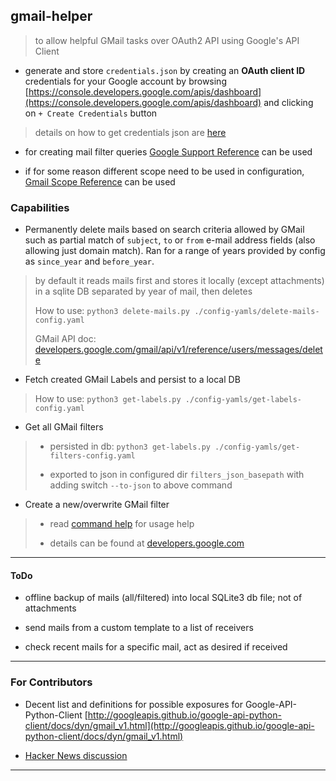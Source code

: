 
## gmail-helper

> to allow helpful GMail tasks over OAuth2 API using Google's API Client

* generate and store `credentials.json` by creating an **OAuth client ID** credentials for your Google account by browsing [https://console.developers.google.com/apis/dashboard](https://console.developers.google.com/apis/dashboard) and clicking on `+ Create Credentials` button

> details on how to get credentials json are [here](wiki/gmail-credentials.md)

* for creating mail filter queries [Google Support Reference](https://support.google.com/mail/answer/7190?ctx=gmail&hl=en&authuser=0) can be used

* if for some reason different scope need to be used in configuration, [Gmail Scope Reference](https://developers.google.com/gmail/api/auth/scopes#gmail_scopes) can be used


### Capabilities

* Permanently delete mails based on search criteria allowed by GMail such as partial match of `subject`, `to` or `from` e-mail address fields (also allowing just domain match). Ran for a range of years provided by config as `since_year` and `before_year`.

> by default it reads mails first and stores it locally (except attachments) in a sqlite DB separated by year of mail, then deletes
>
> How to use: `python3 delete-mails.py ./config-yamls/delete-mails-config.yaml`
>
> GMail API doc: [developers.google.com/gmail/api/v1/reference/users/messages/delete](https://developers.google.com/gmail/api/v1/reference/users/messages/delete)

* Fetch created GMail Labels and persist to a local DB

> How to use: `python3 get-labels.py ./config-yamls/get-labels-config.yaml`


* Get all GMail filters

> * persisted in db: `python3 get-labels.py ./config-yamls/get-filters-config.yaml`
>
> * exported to json in configured dir `filters_json_basepath` with adding switch `--to-json` to above command


* Create a new/overwrite GMail filter

> * read [command help](wiki/filter-create.md) for usage help
>
> * details can be found at [developers.google.com](https://developers.google.com/gmail/api/v1/reference/users/settings/filters)

---

#### ToDo

* offline backup of mails (all/filtered) into local SQLite3 db file; not of attachments

* send mails from a custom template to a list of receivers

* check recent mails for a specific mail, act as desired if received

---

### For Contributors

* Decent list and definitions for possible exposures for Google-API-Python-Client [http://googleapis.github.io/google-api-python-client/docs/dyn/gmail_v1.html](http://googleapis.github.io/google-api-python-client/docs/dyn/gmail_v1.html)

* [Hacker News discussion](https://news.ycombinator.com/item?id=22989904)

---
